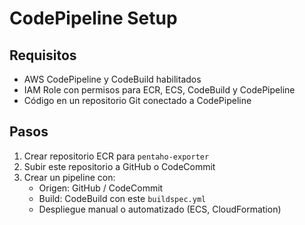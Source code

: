 # CodePipeline Setup

## Requisitos

- AWS CodePipeline y CodeBuild habilitados
- IAM Role con permisos para ECR, ECS, CodeBuild y CodePipeline
- Código en un repositorio Git conectado a CodePipeline

## Pasos

1. Crear repositorio ECR para `pentaho-exporter`
2. Subir este repositorio a GitHub o CodeCommit
3. Crear un pipeline con:
   - Origen: GitHub / CodeCommit
   - Build: CodeBuild con este `buildspec.yml`
   - Despliegue manual o automatizado (ECS, CloudFormation)

